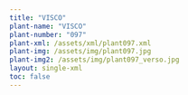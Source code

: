 ```yaml
---
title: "VISCO"
plant-name: "VISCO"
plant-number: "097"
plant-xml: /assets/xml/plant097.xml
plant-img: /assets/img/plant097.jpg
plant-img2: /assets/img/plant097_verso.jpg
layout: single-xml
toc: false
---
```

